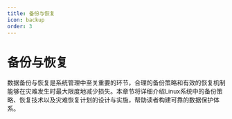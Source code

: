 ```yaml
---
title: 备份与恢复
icon: backup
order: 3
---
```


# 备份与恢复

数据备份与恢复是系统管理中至关重要的环节，合理的备份策略和有效的恢复机制能够在灾难发生时最大限度地减少损失。本章节将详细介绍Linux系统中的备份策略、恢复技术以及灾难恢复计划的设计与实施，帮助读者构建可靠的数据保护体系。

